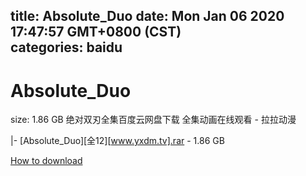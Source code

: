 
title: Absolute_Duo
date: Mon Jan 06 2020 17:47:57 GMT+0800 (CST)    
categories: baidu
---

# Absolute_Duo
size: 1.86 GB
 绝对双刃全集百度云网盘下载 全集动画在线观看 - 拉拉动漫
 
|- [Absolute_Duo][全12][www.yxdm.tv].rar - 1.86 GB

[How to download](https://bpcam.bemobtrk.com/go/2ceec3aa-1ca2-46d6-b9ff-aaa5c184517c?jno=3305)